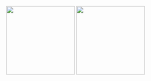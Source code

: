 
<p align='center'>

</p>
<p align='center'> 
  
</p>

<p align="center">
  <img src="https://github-readme-stats.vercel.app/api?username=Iucism&theme=nord&hide_border=true&count_private=true&show_icons=true&bg_color=22272e" height="180">
  <img src="https://github-readme-stats.vercel.app/api/top-langs/?username=Iucism&layout=compact&theme=nord&hide_border=true&bg_color=22272e" height="180">
</p>
